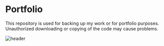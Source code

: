 # Portfolio
This repository is used for backing up my work or for portfolio purposes. Unauthorized downloading or copying of the code may cause problems.

![header](https://capsule-render.vercel.app/api?type=wave&color=auto&height=300&section=header&text=openplayceo's%20portfolio&fontSize=45)
